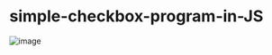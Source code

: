 # simple-checkbox-program-in-JS

![image](https://github.com/user-attachments/assets/e9618960-a2cc-4f11-b70f-d1f9b8c94bf1)
